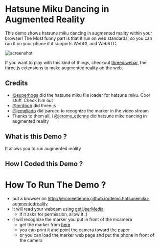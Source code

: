 # Hatsune Miku Dancing in Augmented Reality

This demo shows hatsune miku dancing in augmented reality within your browser!
The Most funny part is that it run on web standards, so you can run it on your
phone if it supports WebGL and WebRTC.

![screenshot](https://raw.githubusercontent.com/jeromeetienne/demo.hatsunemiku-augmentedreality/master/images/screenshot-nexus9.png)



If you want to play with this kind of things,
checkout [threex.webar](https://github.com/jeromeetienne/threex.webar),
the three.js extensions to make augmented reality on the web.

## Credits
- [@superhoge](http://twitter.com/superhoge) did the hatsune miku file loader for hatsune miku.
  Cool stuff. Check him out
- [@mrdoob](http://twitter.com/mrdoob) did three.js
- [@jcmellado](https://github.com/jcmellado) did jsaruco to recognize the marker in the video stream
- Thanks to them all, i [@jerome_etienne](http://twitter.com/jerome_etienne) did
  hatsune mike dancing in augmented reality


## What is this Demo ?
It allows you to run augmented reality

## How I Coded this Demo ?

# How To Run The Demo ?
- put a browser on http://jeromeetienne.github.io/demo.hatsunemiku-augmentedreality
- it will read your webcam using [getUserMedia](https://developer.mozilla.org/en-US/docs/Web/API/Navigator/getUserMedia)
  - if it asks for permission, allow it :)
- it will recognize the marker you put in front of the mcamera
  - get the marker from [here](http://jeromeetienne.github.io/threex.webar/demo.hatsunemiku-augmentedreality/image-marker-265.html)
  - you can print it and point the camera toward the paper
  - or you can load the marker web page and put the phone in front of the camera
